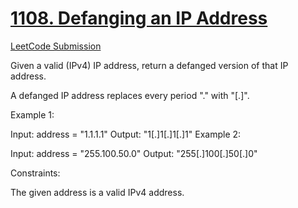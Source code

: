 <h1><a href="https://github.com/eddiephiri/competitive-programming/tree/main/defanging-an-ip-address">1108. Defanging an IP Address</a></h1>

<a href="https://leetcode.com/problems/defanging-an-ip-address/description/">LeetCode Submission</a>

Given a valid (IPv4) IP address, return a defanged version of that IP address.

A defanged IP address replaces every period "." with "[.]".

 

Example 1:

Input: address = "1.1.1.1"
Output: "1[.]1[.]1[.]1"
Example 2:

Input: address = "255.100.50.0"
Output: "255[.]100[.]50[.]0"
 

Constraints:

The given address is a valid IPv4 address.

